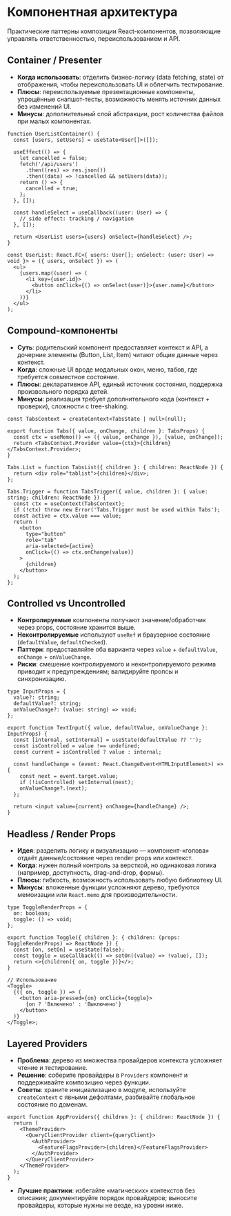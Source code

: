 # Компонентная архитектура

Практические паттерны композиции React-компонентов, позволяющие управлять ответственностью, переиспользованием и API.

## Container / Presenter

- **Когда использовать**: отделить бизнес-логику (data fetching, state) от отображения, чтобы переиспользовать UI и облегчить тестирование.
- **Плюсы**: переиспользуемые презентационные компоненты, упрощённые снапшот-тесты, возможность менять источник данных без изменений UI.
- **Минусы**: дополнительный слой абстракции, рост количества файлов при малых компонентах.

```tsx
function UserListContainer() {
  const [users, setUsers] = useState<User[]>([]);

  useEffect(() => {
    let cancelled = false;
    fetch('/api/users')
      .then((res) => res.json())
      .then((data) => !cancelled && setUsers(data));
    return () => {
      cancelled = true;
    };
  }, []);

  const handleSelect = useCallback((user: User) => {
    // side effect: tracking / navigation
  }, []);

  return <UserList users={users} onSelect={handleSelect} />;
}

const UserList: React.FC<{ users: User[]; onSelect: (user: User) => void }> = ({ users, onSelect }) => (
  <ul>
    {users.map((user) => (
      <li key={user.id}>
        <button onClick={() => onSelect(user)}>{user.name}</button>
      </li>
    ))}
  </ul>
);
```

## Compound-компоненты

- **Суть**: родительский компонент предоставляет контекст и API, а дочерние элементы (Button, List, Item) читают общие данные через контекст.
- **Когда**: сложные UI вроде модальных окон, меню, табов, где требуется совместное состояние.
- **Плюсы**: декларативное API, единый источник состояния, поддержка произвольного порядка детей.
- **Минусы**: реализация требует дополнительного кода (контекст + проверки), сложности с tree-shaking.

```tsx
const TabsContext = createContext<TabsState | null>(null);

export function Tabs({ value, onChange, children }: TabsProps) {
  const ctx = useMemo(() => ({ value, onChange }), [value, onChange]);
  return <TabsContext.Provider value={ctx}>{children}</TabsContext.Provider>;
}

Tabs.List = function TabsList({ children }: { children: ReactNode }) {
  return <div role="tablist">{children}</div>;
};

Tabs.Trigger = function TabsTrigger({ value, children }: { value: string; children: ReactNode }) {
  const ctx = useContext(TabsContext);
  if (!ctx) throw new Error('Tabs.Trigger must be used within Tabs');
  const active = ctx.value === value;
  return (
    <button
      type="button"
      role="tab"
      aria-selected={active}
      onClick={() => ctx.onChange(value)}
    >
      {children}
    </button>
  );
};
```

## Controlled vs Uncontrolled

- **Контролируемые** компоненты получают значение/обработчик через props, состояние хранится выше.
- **Неконтролируемые** используют `useRef` и браузерное состояние (`defaultValue`, `defaultChecked`).
- **Паттерн**: предоставляйте оба варианта через `value` + `defaultValue`, `onChange` + `onValueChange`.
- **Риски**: смешение контролируемого и неконтролируемого режима приводит к предупреждениям; валидируйте пропсы и синхронизацию.

```tsx
type InputProps = {
  value?: string;
  defaultValue?: string;
  onValueChange?: (value: string) => void;
};

export function TextInput({ value, defaultValue, onValueChange }: InputProps) {
  const [internal, setInternal] = useState(defaultValue ?? '');
  const isControlled = value !== undefined;
  const current = isControlled ? value : internal;

  const handleChange = (event: React.ChangeEvent<HTMLInputElement>) => {
    const next = event.target.value;
    if (!isControlled) setInternal(next);
    onValueChange?.(next);
  };

  return <input value={current} onChange={handleChange} />;
}
```

## Headless / Render Props

- **Идея**: разделить логику и визуализацию — компонент-«голова» отдаёт данные/состояние через render props или контекст.
- **Когда**: нужен полный контроль за версткой, но одинаковая логика (например, доступность, drag-and-drop, формы).
- **Плюсы**: гибкость, возможность использовать любую библиотеку UI.
- **Минусы**: вложенные функции усложняют дерево, требуются мемоизации или `React.memo` для производительности.

```tsx
type ToggleRenderProps = {
  on: boolean;
  toggle: () => void;
};

export function Toggle({ children }: { children: (props: ToggleRenderProps) => ReactNode }) {
  const [on, setOn] = useState(false);
  const toggle = useCallback(() => setOn((value) => !value), []);
  return <>{children({ on, toggle })}</>;
}

// Использование
<Toggle>
  {({ on, toggle }) => (
    <button aria-pressed={on} onClick={toggle}>
      {on ? 'Включено' : 'Выключено'}
    </button>
  )}
</Toggle>;
```

## Layered Providers

- **Проблема**: дерево из множества провайдеров контекста усложняет чтение и тестирование.
- **Решение**: соберите провайдеры в `Providers` компонент и поддерживайте композицию через функции.
- **Советы**: храните инициализацию в модуле, используйте `createContext` с явными дефолтами, разбивайте глобальное состояние по доменам.

```tsx
export function AppProviders({ children }: { children: ReactNode }) {
  return (
    <ThemeProvider>
      <QueryClientProvider client={queryClient}>
        <AuthProvider>
          <FeatureFlagsProvider>{children}</FeatureFlagsProvider>
        </AuthProvider>
      </QueryClientProvider>
    </ThemeProvider>
  );
}
```

- **Лучшие практики**: избегайте «магических» контекстов без описания; документируйте порядок провайдеров; выносите провайдеры, которые нужны не везде, на уровни ниже.
